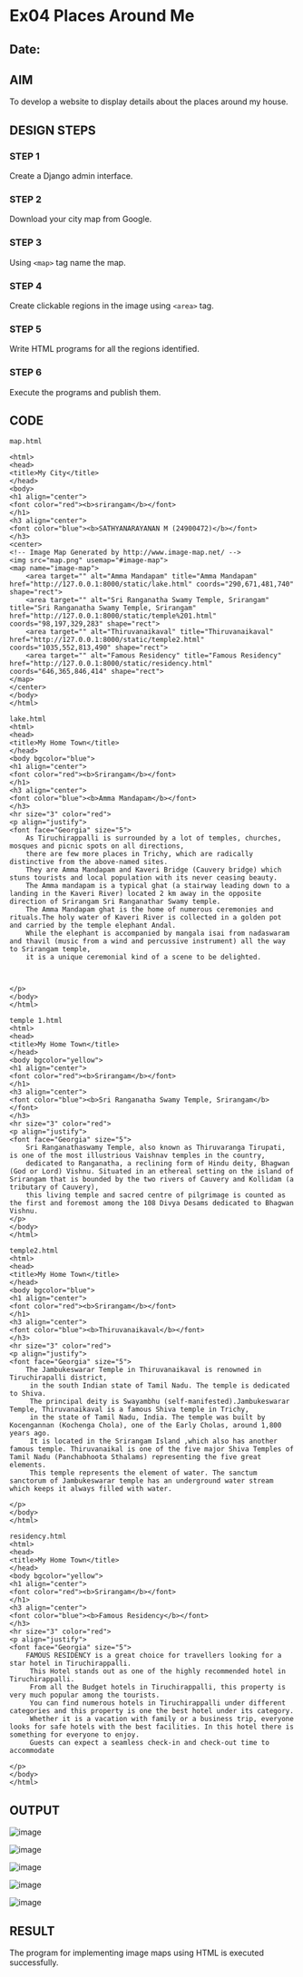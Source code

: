 # Ex04 Places Around Me
## Date: 

## AIM
To develop a website to display details about the places around my house.

## DESIGN STEPS

### STEP 1
Create a Django admin interface.

### STEP 2
Download your city map from Google.

### STEP 3
Using ```<map>``` tag name the map.

### STEP 4
Create clickable regions in the image using ```<area>``` tag.

### STEP 5
Write HTML programs for all the regions identified.

### STEP 6
Execute the programs and publish them.

## CODE
````
map.html

<html>
<head>
<title>My City</title>
</head>
<body>
<h1 align="center">
<font color="red"><b>srirangam</b></font>
</h1>
<h3 align="center">
<font color="blue"><b>SATHYANARAYANAN M (24900472)</b></font>
</h3>
<center>
<!-- Image Map Generated by http://www.image-map.net/ -->
<img src="map.png" usemap="#image-map">
<map name="image-map">
    <area target="" alt="Amma Mandapam" title="Amma Mandapam" href="http://127.0.0.1:8000/static/lake.html" coords="290,671,481,740" shape="rect">
    <area target="" alt="Sri Ranganatha Swamy Temple, Srirangam" title="Sri Ranganatha Swamy Temple, Srirangam" href="http://127.0.0.1:8000/static/temple%201.html" coords="98,197,329,283" shape="rect">
    <area target="" alt="Thiruvanaikaval" title="Thiruvanaikaval" href="http://127.0.0.1:8000/static/temple2.html" coords="1035,552,813,490" shape="rect">
    <area target="" alt="Famous Residency" title="Famous Residency" href="http://127.0.0.1:8000/static/residency.html" coords="646,365,846,414" shape="rect">
</map>
</center>
</body>
</html>

lake.html
<html>
<head>
<title>My Home Town</title>
</head>
<body bgcolor="blue">
<h1 align="center">
<font color="red"><b>Srirangam</b></font>
</h1>
<h3 align="center">
<font color="blue"><b>Amma Mandapam</b></font>
</h3>
<hr size="3" color="red">
<p align="justify">
<font face="Georgia" size="5">
    As Tiruchirappalli is surrounded by a lot of temples, churches, mosques and picnic spots on all directions,
    there are few more places in Trichy, which are radically distinctive from the above-named sites.
    They are Amma Mandapam and Kaveri Bridge (Cauvery bridge) which stuns tourists and local population with its never ceasing beauty.
    The Amma mandapam is a typical ghat (a stairway leading down to a landing in the Kaveri River) located 2 km away in the opposite direction of Srirangam Sri Ranganathar Swamy temple. 
    The Amma Mandapam ghat is the home of numerous ceremonies and rituals.The holy water of Kaveri River is collected in a golden pot and carried by the temple elephant Andal.
    While the elephant is accompanied by mangala isai from nadaswaram and thavil (music from a wind and percussive instrument) all the way to Srirangam temple,
    it is a unique ceremonial kind of a scene to be delighted.



</p>
</body>
</html>

temple 1.html
<html>
<head>
<title>My Home Town</title>
</head>
<body bgcolor="yellow">
<h1 align="center">
<font color="red"><b>Srirangam</b></font>
</h1>
<h3 align="center">
<font color="blue"><b>Sri Ranganatha Swamy Temple, Srirangam</b></font>
</h3>
<hr size="3" color="red">
<p align="justify">
<font face="Georgia" size="5">
    Sri Ranganathaswamy Temple, also known as Thiruvaranga Tirupati, is one of the most illustrious Vaishnav temples in the country, 
    dedicated to Ranganatha, a reclining form of Hindu deity, Bhagwan (God or Lord) Vishnu. Situated in an ethereal setting on the island of Srirangam that is bounded by the two rivers of Cauvery and Kollidam (a tributary of Cauvery),
    this living temple and sacred centre of pilgrimage is counted as the first and foremost among the 108 Divya Desams dedicated to Bhagwan Vishnu.
</p>
</body>
</html>

temple2.html
<html>
<head>
<title>My Home Town</title>
</head>
<body bgcolor="blue">
<h1 align="center">
<font color="red"><b>Srirangam</b></font>
</h1>
<h3 align="center">
<font color="blue"><b>Thiruvanaikaval</b></font>
</h3>
<hr size="3" color="red">
<p align="justify">
<font face="Georgia" size="5">
    The Jambukeswarar Temple in Thiruvanaikaval is renowned in Tiruchirapalli district,
     in the south Indian state of Tamil Nadu. The temple is dedicated to Shiva. 
     The principal deity is Swayambhu (self-manifested).Jambukeswarar Temple, Thiruvanaikaval is a famous Shiva temple in Trichy,
     in the state of Tamil Nadu, India. The temple was built by Kocengannan (Kochenga Chola), one of the Early Cholas, around 1,800 years ago. 
     It is located in the Srirangam Island ,which also has another famous temple. Thiruvanaikal is one of the five major Shiva Temples of Tamil Nadu (Panchabhoota Sthalams) representing the five great elements.
     This temple represents the element of water. The sanctum sanctorum of Jambukeswarar temple has an underground water stream which keeps it always filled with water.
     
</p>
</body>
</html>

residency.html
<html>
<head>
<title>My Home Town</title>
</head>
<body bgcolor="yellow">
<h1 align="center">
<font color="red"><b>Srirangam</b></font>
</h1>
<h3 align="center">
<font color="blue"><b>Famous Residency</b></font>
</h3>
<hr size="3" color="red">
<p align="justify">
<font face="Georgia" size="5">
    FAMOUS RESIDENCY is a great choice for travellers looking for a star hotel in Tiruchirappalli.
     This Hotel stands out as one of the highly recommended hotel in Tiruchirappalli.
     From all the Budget hotels in Tiruchirappalli, this property is very much popular among the tourists.
     You can find numerous hotels in Tiruchirappalli under different categories and this property is one the best hotel under its category.
     Whether it is a vacation with family or a business trip, everyone looks for safe hotels with the best facilities. In this hotel there is something for everyone to enjoy.
     Guests can expect a seamless check-in and check-out time to accommodate

</p>
</body>
</html>
`````


## OUTPUT
![image](https://github.com/user-attachments/assets/22310edc-00cd-41c7-ba59-6efe8dc005b0)

![image](https://github.com/user-attachments/assets/98458a84-48c2-40c9-a015-3ed9e72bafa5)

![image](https://github.com/user-attachments/assets/ee0eca97-3516-4fcf-9a0b-f56ee6a653e9)

![image](https://github.com/user-attachments/assets/c1c20d85-5024-4fb5-9ee7-d7dc13e0b393)


![image](https://github.com/user-attachments/assets/1a9bf101-b52c-46e5-8a8c-9904c7d5da31)




## RESULT
The program for implementing image maps using HTML is executed successfully.
